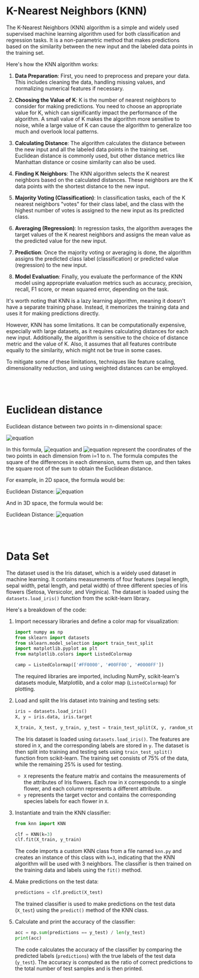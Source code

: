 # K-Nearest Neighbors (KNN)

The K-Nearest Neighbors (KNN) algorithm is a simple and widely used supervised machine learning algorithm used for both classification and regression tasks. It is a non-parametric method that makes predictions based on the similarity between the new input and the labeled data points in the training set.

Here's how the KNN algorithm works:

1. **Data Preparation**: First, you need to preprocess and prepare your data. This includes cleaning the data, handling missing values, and normalizing numerical features if necessary.

2. **Choosing the Value of K**: K is the number of nearest neighbors to consider for making predictions. You need to choose an appropriate value for K, which can significantly impact the performance of the algorithm. A small value of K makes the algorithm more sensitive to noise, while a large value of K can cause the algorithm to generalize too much and overlook local patterns.

3. **Calculating Distance**: The algorithm calculates the distance between the new input and all the labeled data points in the training set. Euclidean distance is commonly used, but other distance metrics like Manhattan distance or cosine similarity can also be used.

4. **Finding K Neighbors**: The KNN algorithm selects the K nearest neighbors based on the calculated distances. These neighbors are the K data points with the shortest distance to the new input.

5. **Majority Voting (Classification)**: In classification tasks, each of the K nearest neighbors "votes" for their class label, and the class with the highest number of votes is assigned to the new input as its predicted class.

6. **Averaging (Regression)**: In regression tasks, the algorithm averages the target values of the K nearest neighbors and assigns the mean value as the predicted value for the new input.

7. **Prediction**: Once the majority voting or averaging is done, the algorithm assigns the predicted class label (classification) or predicted value (regression) to the new input.

8. **Model Evaluation**: Finally, you evaluate the performance of the KNN model using appropriate evaluation metrics such as accuracy, precision, recall, F1 score, or mean squared error, depending on the task.

It's worth noting that KNN is a lazy learning algorithm, meaning it doesn't have a separate training phase. Instead, it memorizes the training data and uses it for making predictions directly.

However, KNN has some limitations. It can be computationally expensive, especially with large datasets, as it requires calculating distances for each new input. Additionally, the algorithm is sensitive to the choice of distance metric and the value of K. Also, it assumes that all features contribute equally to the similarity, which might not be true in some cases.

To mitigate some of these limitations, techniques like feature scaling, dimensionality reduction, and using weighted distances can be employed.

<br>
<br>

# Euclidean distance

Euclidean distance between two points in n-dimensional space:

![equation](https://latex.codecogs.com/svg.latex?\color{white}\text{Euclidean%20Distance}=\sqrt{\sum_{i=1}^n(x_{2i}-x_{1i})^2})

In this formula, ![equation](https://latex.codecogs.com/svg.latex?\color{white}x_{1i}) and ![equation](https://latex.codecogs.com/svg.latex?\color{white}x_{2i}) represent the coordinates of the two points in each dimension from i=1 to n. The formula computes the square of the differences in each dimension, sums them up, and then takes the square root of the sum to obtain the Euclidean distance.

For example, in 2D space, the formula would be:

Euclidean Distance: ![equation](https://latex.codecogs.com/svg.latex?\color{white}\sqrt{(x_2-x_1)^2+(y_2-y_1)^2})

And in 3D space, the formula would be:

Euclidean Distance: ![equation](https://latex.codecogs.com/svg.latex?\color{white}\sqrt{(x_2-x_1)^2+(y_2-y_1)^2+(z_2-z_1)^2})

<br>
<br>

# Data Set

The dataset used is the Iris dataset, which is a widely used dataset in machine learning. It contains measurements of four features (sepal length, sepal width, petal length, and petal width) of three different species of Iris flowers (Setosa, Versicolor, and Virginica). The dataset is loaded using the `datasets.load_iris()` function from the scikit-learn library.

Here's a breakdown of the code:

1. Import necessary libraries and define a color map for visualization:
   ```python
   import numpy as np
   from sklearn import datasets
   from sklearn.model_selection import train_test_split
   import matplotlib.pyplot as plt
   from matplotlib.colors import ListedColormap
   
   camp = ListedColormap(['#FF0000', '#00FF00', '#0000FF'])
   ```

   The required libraries are imported, including NumPy, scikit-learn's datasets module, Matplotlib, and a color map (`ListedColormap`) for plotting.

2. Load and split the Iris dataset into training and testing sets:
   ```python
   iris = datasets.load_iris()
   X, y = iris.data, iris.target
   
   X_train, X_test, y_train, y_test = train_test_split(X, y, random_state=1234)
   ```

   The Iris dataset is loaded using `datasets.load_iris()`. The features are stored in `X`, and the corresponding labels are stored in `y`. The dataset is then split into training and testing sets using `train_test_split()` function from scikit-learn. The training set consists of 75% of the data, while the remaining 25% is used for testing.
   - `X` represents the feature matrix and contains the measurements of the attributes of Iris flowers. Each row in `X` corresponds to a single flower, and each column represents a different attribute.
   - `y` represents the target vector and contains the corresponding species labels for each flower in `X`.
  
  

1. Instantiate and train the KNN classifier:
   ```python
   from knn import KNN
   
   clf = KNN(k=3)
   clf.fit(X_train, y_train)
   ```

   The code imports a custom KNN class from a file named `knn.py` and creates an instance of this class with `k=3`, indicating that the KNN algorithm will be used with 3 neighbors. The classifier is then trained on the training data and labels using the `fit()` method.

2. Make predictions on the test data:
   ```python
   predictions = clf.predict(X_test)
   ```

   The trained classifier is used to make predictions on the test data (`X_test`) using the `predict()` method of the KNN class.

3. Calculate and print the accuracy of the classifier:
   ```python
   acc = np.sum(predictions == y_test) / len(y_test)
   print(acc)
   ```

   The code calculates the accuracy of the classifier by comparing the predicted labels (`predictions`) with the true labels of the test data (`y_test`). The accuracy is computed as the ratio of correct predictions to the total number of test samples and is then printed.


